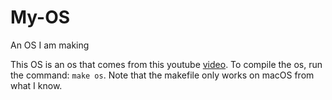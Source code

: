 # My-OS
An OS I am making

This OS is an os that comes from this youtube [video](https://www.youtube.com/watch?v=FaILnmUYS_U).
To compile the os, run the command: `make os`.
Note that the makefile only works on macOS from what I know.
